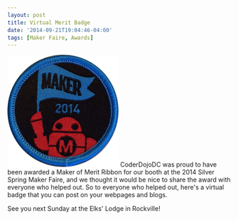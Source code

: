 ```yaml
---
layout: post
title: Virtual Merit Badge
date: '2014-09-21T19:04:46-04:00'
tags: [Maker Faire, Awards]
---
```

<img src="/assets/makerbadge.png" style="width: 250px" alt="2014 Maker of Merit Badge" /> CoderDojoDC was proud to have been awarded a Maker of Merit Ribbon for our booth at the 2014 Silver Spring Maker Faire, and we thought it would be nice to share the award with everyone who helped out.  So to everyone who helped out, here's a virtual badge that you can post on your webpages and blogs.

See you next Sunday at the Elks' Lodge in Rockville!
